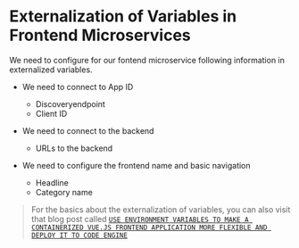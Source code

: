 # Externalization of Variables in Frontend Microservices

We need to configure for our fontend microservice following information in externalized variables.

* We need to connect to App ID
    - Discoveryendpoint
    - Client ID

* We need to connect to the backend
    - URLs to the backend

* We need to configure the frontend name and basic navigation
    - Headline
    - Category name

> For the basics about the externalization of variables, you can also visit that blog post called [`USE ENVIRONMENT VARIABLES TO MAKE A CONTAINERIZED VUE.JS FRONTEND APPLICATION MORE FLEXIBLE AND DEPLOY IT TO CODE ENGINE`](https://suedbroecker.net/2021/06/07/use-environment-variables-to-make-a-containerized-vue-js-frontend-application-more-flexible-and-deploy-it-to-code-engine/)